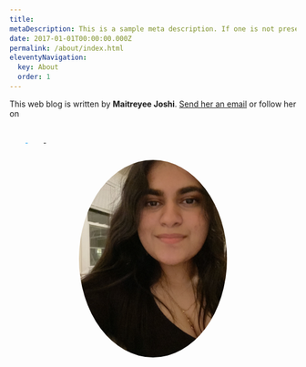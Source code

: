 ```yaml
---
title: 
metaDescription: This is a sample meta description. If one is not present in your page/post's front matter, the default metadata.desciption will be used instead.
date: 2017-01-01T00:00:00.000Z
permalink: /about/index.html
eleventyNavigation:
  key: About
  order: 1
---
```


This web blog is written by **Maitreyee Joshi**. [Send her an email](mailto:maitreyeemjoshi99@gmail.com) or follow her on 


<span class="social">
	<a  href="https://twitter.com/sillygrinch" class="fa fa-twitter fa-lg" style="color:#1DA1F2" title="@sillygrinch on Twitter"><svg width="28" height="28" viewBox="0 0 32 32" preserveAspectRatio="xMinYMin" aria-hidden="true" focusable="false"><use xlink:href="#icon-twitter"></use></svg><span class="a11y-only"> </span></a>
	<a href="https://github.com/sillygrinch" class="fa fa-github fa-lg" title="@sillygrinch on GitHub"><svg width="28" height="28" viewBox="0 0 32 32" preserveAspectRatio="xMinYMin" aria-hidden="true" focusable="false"><use xlink:href="#icon-github"></use></svg><span class="a11y-only"> </span></a>
  	<a href="https://www.linkedin.com/in/maitreyeemjoshi/" class="fa fa-linkedin fa-lg" style="color:#0e76a8"title="@maitreyeejoshi on o"><svg width="28" height="28" viewBox="0 0 32 32" preserveAspectRatio="xMinYMin" aria-hidden="true" focusable="false"><use xlink:href="#icon-github"></use></svg><span class="a11y-only"> </span></a>
</span><!-- /.social -->

<img src="/static/img/profile.jpeg" alt="My face" style="max-width: 260px; border-radius: 60%; margin: 2em auto 0; display: block">
